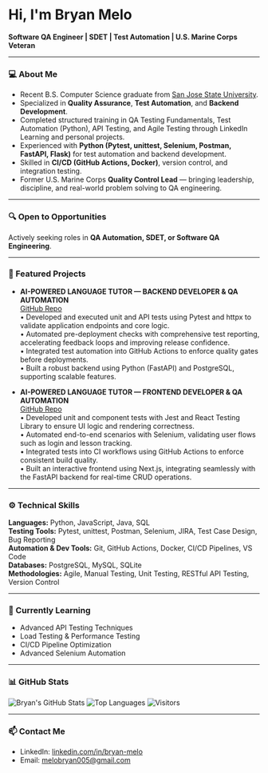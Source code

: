 # Hi, I'm Bryan Melo
 
**Software QA Engineer | SDET | Test Automation | U.S. Marine Corps Veteran**

--- 
  
### 💻 About Me

- Recent B.S. Computer Science graduate from [San Jose State University](https://www.sjsu.edu/cs/).
- Specialized in **Quality Assurance**, **Test Automation**, and **Backend Development**.
- Completed structured training in QA Testing Fundamentals, Test Automation (Python), API Testing, and Agile Testing through LinkedIn Learning and personal projects.
- Experienced with **Python (Pytest, unittest, Selenium, Postman, FastAPI, Flask)** for test automation and backend development.
- Skilled in **CI/CD (GitHub Actions, Docker)**, version control, and integration testing.
- Former U.S. Marine Corps **Quality Control Lead** — bringing leadership, discipline, and real-world problem solving to QA engineering.

---

### 🔍 Open to Opportunities

Actively seeking roles in **QA Automation, SDET, or Software QA Engineering**.

---

### 📂 Featured Projects

- **AI-POWERED LANGUAGE TUTOR — BACKEND DEVELOPER & QA AUTOMATION**  
  [GitHub Repo](https://github.com/bryan-melo/ai-language-tutor-backend)  
  • Developed and executed unit and API tests using Pytest and httpx to validate application endpoints and core logic.  
  • Automated pre-deployment checks with comprehensive test reporting, accelerating feedback loops and improving release confidence.  
  • Integrated test automation into GitHub Actions to enforce quality gates before deployments.  
  • Built a robust backend using Python (FastAPI) and PostgreSQL, supporting scalable features.

- **AI-POWERED LANGUAGE TUTOR — FRONTEND DEVELOPER & QA AUTOMATION**  
  [GitHub Repo](https://github.com/bryan-melo/ai-language-tutor-frontend)  
  • Developed unit and component tests with Jest and React Testing Library to ensure UI logic and rendering correctness.  
  • Automated end-to-end scenarios with Selenium, validating user flows such as login and lesson tracking.  
  • Integrated tests into CI workflows using GitHub Actions to enforce consistent build quality.  
  • Built an interactive frontend using Next.js, integrating seamlessly with the FastAPI backend for real-time CRUD operations.
  
--- 

### ⚙️ Technical Skills

**Languages:** Python, JavaScript, Java, SQL  
**Testing Tools:** Pytest, unittest, Postman, Selenium, JIRA, Test Case Design, Bug Reporting  
**Automation & Dev Tools:** Git, GitHub Actions, Docker, CI/CD Pipelines, VS Code  
**Databases:** PostgreSQL, MySQL, SQLite  
**Methodologies:** Agile, Manual Testing, Unit Testing, RESTful API Testing, Version Control

---

### 📖 Currently Learning

- Advanced API Testing Techniques
- Load Testing & Performance Testing
- CI/CD Pipeline Optimization
- Advanced Selenium Automation

---

### 📊 GitHub Stats

![Bryan's GitHub Stats](https://github-readme-stats.vercel.app/api?username=bryan-melo&show_icons=true&theme=default)
![Top Languages](https://github-readme-stats.vercel.app/api/top-langs/?username=bryan-melo&layout=compact)
![Visitors](https://komarev.com/ghpvc/?username=bryan-melo&color=blue)

---

### 📫 Contact Me

- LinkedIn: [linkedin.com/in/bryan-melo](https://linkedin.com/in/bryan-melo)
- Email: melobryan005@gmail.com
